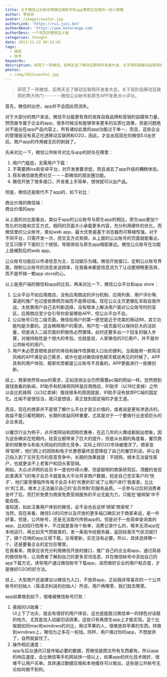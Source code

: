 ```yaml
---
title: 关于微信公众帐号等微应用和手机app等原生应用的一些小感慨
author: 李佳芮
avatar: /images/avatar.jpg
authorLink: 'https://rui.juzi.bot'
authorAbout: 'https://www.botorange.com'
authorDesc: 一个现实的理想主义者
categories: thought
date: 2013-11-22 06:14:01
tags: 
  - 微信
  - 技术
keywords:
description: 研究了一阵微信，前两天去了移动互联网开发者大会，关于现阶段移动互联网的两大热门－－－－微信公众帐号和原生APP发表点小评论。 
photos:
  - /img/2013/wechat.jpg
---
```


> 研究了一阵微信，前两天去了移动互联网开发者大会，关于现阶段移动互联网的两大热门－－－－微信公众帐号和原生APP发表点小评论。      

首先，微信的出世，app并不会因此而消失。      

对于大部分的商户来说，微信平台能更有效的发挥自我品牌和营销的自媒体力量，然而做专属于企业的app，很多时候没有能够带来更多的实质化效果，但是问题绝对不是出在app产品内容上，所有诸如此类的app功能过于单一，而且，这些企业的管理层没有真正吃透移动互联网和O2O，因此，才会出现现在的微信5.0出世后，商户app的作用被无形的削弱了。                 

先来对比一下，微信公共帐号对比与app的好处在哪里：           

1. 用户门槛低，无需用户下载：        
2. 不需要跨ios和安卓平台，对开发者要求低，而且减去了app升级的糟糕体验。    
3. 搭车微信做免费社交－－－即微信的朋友圈功能。     
4. 微信开放了很多接口，开发者上手简单，很快就可以出产品。

但是，微信还是取代不了app的，如下对比：                     

商业价值的微信端：                                                     
商业价值的app           

从上面的对比能看出，类似于app的公众账号与原生app的相比，原生app更加个性化的功能和交互方式，相同的页面大小承载更多内容，充分利用硬件的优化，而微信里的公众账号，类似web app，最大优势是基于浏览器而可移植性强，对于不同平台，只需开发一次，但交互方式有限，从上面的公众账号的页面就能看出，交互只限于下面的三个按钮，导致体验与原生app相距甚远。微信公众账号在功能上是阉割后的web app。      

公众账号功能应以传递信息为主，互动娱乐为辅。微信开放接口，定制公众账号界面，限制公众账号的消息发送频率，在我看来都是信息流为了让动更顺畅更高效，而不是怀揣一颗app store的心。            

以上是用户端的微信和app的比较，再来对比一下，微信公众平台和app store：            

1. 公众平台不如应用商店，没有应用商店的评分机制、应用列表、用户评价等;渠道的推广也过度依靠网页端而不是移动端。现在公众主页更像乱军般自我作战，太依靠用户自己去判断选择，没有根本上解决用户面对公众账号时的盲区。应用商店至少会引导你安装哪些APP，但公众平台不会。
2. 公众账号只在二级页面。微信给用户的第一感觉是近乎完美的移动IM，其它功能均是次要的。这会稀释用户的需求。用户在一级页面可以保持巨大的活跃量，但是进入二级页面的积极性必然骤降，此时还要多出一个回复的输入步骤，对维持粘性是个很大的考验。也就是说，人家微信的3亿用户，并不是你公共帐号的用户。
3. 用户未必愿意牺牲良好的体验和操作性换取入口处的便利。当我能用一款简洁风格的APP满足自己需求，或许也是对微信绿色聊天框说再见的时候了。APP具有的用户体验、框架优势都是公众账号不具备的。APP更能进行一些微创新。      

综上，商家依然有app的需求，正如连锁企业仍然需要pc端的网站一样。忽然想到值钱我看的新闻，91助手和机锋网同样是应用商店，91助手（以19亿卖掉）之所以会比机锋网（以3亿卖掉）值钱很多的原因就是，91助手没有放弃PC端的固定化。比喻不是很恰当，我只是想说，真正放到固定端的才是王道。       

而且，现在的商家并不是很了解什么平台才是又价值的，或者说是更有渗透点的。收益不能只看短期的，长期的收益同样重要，尤其是对于一个要做行业连锁巨头的企业来说。      

以餐饮行业为例子，点评类网站和团购优惠券，在近几年的火爆成都超出想象，因为这些确实在短期内，给营业额带来了巨大的提升，但是从长期的角度看，餐饮商家的频繁参与和各大网站的同质化竞争，实际上将O2O市场被搅浑了。商家变得‘聪明’，他们网上的团购和电子优惠卷最终恶意降低了自己的餐饮利润，并让自己陷入到了无穷无尽的恶意竞争中。长期的效果就是：不团购，根本无法留住客户，也就更谈不上老客户和回头客营销。      
例如，大众点评网的会员卡一度也吵得火爆，但是聪明的商家研究后，清醒的发现此类满天飞的电子会员卡就是各大平台共享商户数据，挖走自己忠实客户的‘恍子’，他们甚至懊恼所有电子会员卡的‘优惠折扣’成了让用户进行‘我查查，比比价’的工具，根本上无法展示自己的‘会员体制’的服务品质。一旦参与过后把消费者宠坏了后，而打折免费为商家免费营销服务的平台无能为力，只能在‘被绑架’中不能自拔。     
谁知道，如此注重用户体验的微信，会不会也会这样‘绑架’商家呢？      
当然，现在来看，微信5.0的问世以及开放的更多端口确实对于商家来说，是一件好事，但是，公共帐号，还是无法取代传统app的。但是对于一些简单查询类的app，比如招行信用卡，不过就是查询个账单，消费记录什么的，根本无须app在本地运行，再比如天气预报类的，发一条指令给服务器，返回给我天气状况就行了，搞个花哨的app又得下载，又得更新，实在没有必要。所以，具体选择哪一个，还是要看企业的定位在哪里。       
在我看来，商家应该充分利用微信开放的接口，推广自己的企业和app，通过简易的微信账号，让消费者了解到自己的更多资讯信息，并在微信帐号中添加自己的app下载方式，诱导用户通过微信帐号下载app，进而做好企业的用户粘合度，才是做好O2O的好方法。          

综上，大型商户还是建议以微信为入口，不放弃app，正如我非常喜欢的一个公共帐号的创始人（英语流利说的创始人）所说，用户再哪里，我们就去哪里。     

app如果做到如下，很难被微信帐号打败：
1. 美观的UI效果：       
UI上下了功夫，就会有很好的用户体验，这也是能胜过微信单一的绿色对话框的地方。尤其是加入动画切话效果，这些只有再原生app上才能实现。这个比喻就如同mac和windows的对比，用过苹果的人，很难放弃苹果的东西，转换到windows上，哪怕为之多花一些钱。同样，用户用过你的app，不想放弃了，自然就留住了。 
2. 操作相应速度：       
app与后台通讯只是传输必要的数据，而微信是图文所有东西都有。所以app的响应速度，会比微信等手机网站快一倍以上，如果app的优化技术做好，很难不让用户买单。具体通过数据压缩和本地缓存可以做出，这些是公共帐号无论如何做不到的。

